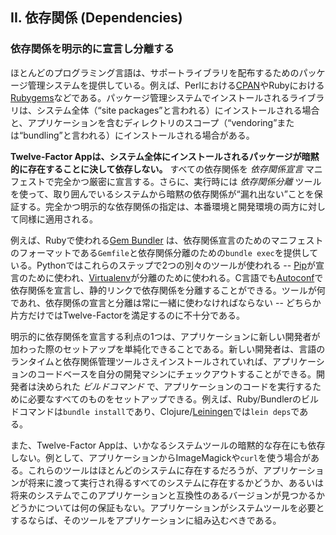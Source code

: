 ## II. 依存関係 (Dependencies)
### 依存関係を明示的に宣言し分離する

ほとんどのプログラミング言語は、サポートライブラリを配布するためのパッケージ管理システムを提供している。例えば、Perlにおける[CPAN](http://www.cpan.org/)やRubyにおける[Rubygems](http://rubygems.org/)などである。パッケージ管理システムでインストールされるライブラリは、システム全体（“site packages”と言われる）にインストールされる場合と、アプリケーションを含むディレクトリのスコープ（“vendoring”または“bundling”と言われる）にインストールされる場合がある。

**Twelve-Factor Appは、システム全体にインストールされるパッケージが暗黙的に存在することに決して依存しない。** すべての依存関係を *依存関係宣言* マニフェストで完全かつ厳密に宣言する。さらに、実行時には *依存関係分離* ツールを使って、取り囲んでいるシステムから暗黙の依存関係が“漏れ出ない”ことを保証する。完全かつ明示的な依存関係の指定は、本番環境と開発環境の両方に対して同様に適用される。

例えば、Rubyで使われる[Gem Bundler](http://gembundler.com/) は、依存関係宣言のためのマニフェストのフォーマットである`Gemfile`と依存関係分離のための`bundle exec`を提供している。Pythonではこれらのステップで2つの別々のツールが使われる -- [Pip](http://www.pip-installer.org/en/latest/)が宣言のために使われ、[Virtualenv](http://www.virtualenv.org/en/latest/)が分離のために使われる。C言語でも[Autoconf](http://www.gnu.org/s/autoconf/)で依存関係を宣言し、静的リンクで依存関係を分離することができる。ツールが何であれ、依存関係の宣言と分離は常に一緒に使わなければならない -- どちらか片方だけではTwelve-Factorを満足するのに不十分である。

明示的に依存関係を宣言する利点の1つは、アプリケーションに新しい開発者が加わった際のセットアップを単純化できることである。新しい開発者は、言語のランタイムと依存関係管理ツールさえインストールされていれば、アプリケーションのコードベースを自分の開発マシンにチェックアウトすることができる。開発者は決められた *ビルドコマンド* で、アプリケーションのコードを実行するために必要なすべてのものをセットアップできる。例えば、Ruby/Bundlerのビルドコマンドは`bundle install`であり、Clojure/[Leiningen](https://github.com/technomancy/leiningen#readme)では`lein deps`である。

また、Twelve-Factor Appは、いかなるシステムツールの暗黙的な存在にも依存しない。例として、アプリケーションからImageMagickや`curl`を使う場合がある。これらのツールはほとんどのシステムに存在するだろうが、アプリケーションが将来に渡って実行され得るすべてのシステムに存在するかどうか、あるいは将来のシステムでこのアプリケーションと互換性のあるバージョンが見つかるかどうかについては何の保証もない。アプリケーションがシステムツールを必要とするならば、そのツールをアプリケーションに組み込むべきである。
